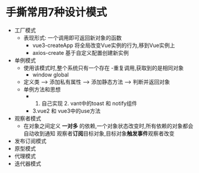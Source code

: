 # 手撕常用7种设计模式
- 工厂模式
  - 表现形式: 一个调用即可返回新对象的函数
    - vue3-createApp 将全局改变Vue实例的行为,移到Vue实例上
    - axios-create 基于自定义配置创建新实例
- 单例模式
  - 使用该模式时,整个系统只有一个存在
  -重复调用,获取到的是相同对象
    - window  global
  - 定义类 --> 添加私有属性 --> 添加静态方法 --> 判断并返回对象
  - 单例方法和思想
    - 1. 自己实现  2. vant中的toast 和 notify组件
    - 3.vue2 和 vue3中的use方法
- 观察者模式
  - 在对象之间定义 **一对多** 的依赖,一个对象状态改变时,所有依赖的对象都会自动收到通知
  观察者**订阅**目标对象,目标对象**触发事件**观察者改变
- 发布订阅模式
- 原型模式
- 代理模式
- 迭代器模式